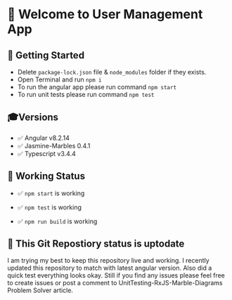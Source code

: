 # 🌟 Welcome to User Management App

## 🏃 Getting Started

- Delete `package-lock.json` file & `node_modules` folder if they exists.
- Open Terminal and run `npm i`
- To run the angular app please run command `npm start`
- To run unit tests please run command `npm test`

## 🎓Versions

- ✅ Angular v8.2.14
- ✅ Jasmine-Marbles 0.4.1
- ✅ Typescript v3.4.4

## 💯 Working Status

- ✅ `npm start` is working

- ✅ `npm test` is working

- ✅ `npm run build` is working

## 🙏 This Git Repostiory status is uptodate

I am trying my best to keep this repository live and working. I recently updated this repository to match with latest angular version. Also did a quick test everything looks okay. Still if you find any issues please feel free to create issues or post a comment to UnitTesting-RxJS-Marble-Diagrams Problem Solver article.
